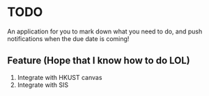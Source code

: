 # TODO

An application for you to mark down what you need to do, and push notifications when the due date is coming!

## Feature (Hope that I know how to do LOL)

1. Integrate with HKUST canvas
2. Integrate with SIS

